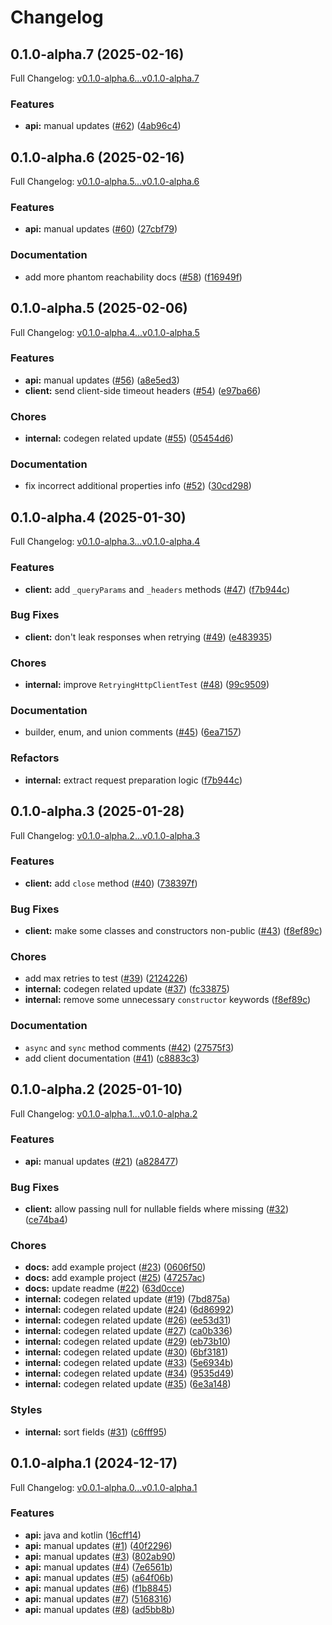 # Changelog

## 0.1.0-alpha.7 (2025-02-16)

Full Changelog: [v0.1.0-alpha.6...v0.1.0-alpha.7](https://github.com/terminaldotshop/terminal-sdk-kotlin/compare/v0.1.0-alpha.6...v0.1.0-alpha.7)

### Features

* **api:** manual updates ([#62](https://github.com/terminaldotshop/terminal-sdk-kotlin/issues/62)) ([4ab96c4](https://github.com/terminaldotshop/terminal-sdk-kotlin/commit/4ab96c4afa68ac0fdc3894694fefc6a713a6c980))

## 0.1.0-alpha.6 (2025-02-16)

Full Changelog: [v0.1.0-alpha.5...v0.1.0-alpha.6](https://github.com/terminaldotshop/terminal-sdk-kotlin/compare/v0.1.0-alpha.5...v0.1.0-alpha.6)

### Features

* **api:** manual updates ([#60](https://github.com/terminaldotshop/terminal-sdk-kotlin/issues/60)) ([27cbf79](https://github.com/terminaldotshop/terminal-sdk-kotlin/commit/27cbf79a14f20b3eb7c94548680bee3db7ca0883))


### Documentation

* add more phantom reachability docs ([#58](https://github.com/terminaldotshop/terminal-sdk-kotlin/issues/58)) ([f16949f](https://github.com/terminaldotshop/terminal-sdk-kotlin/commit/f16949fe6343eff4f7dc3311251fab3806eebbf7))

## 0.1.0-alpha.5 (2025-02-06)

Full Changelog: [v0.1.0-alpha.4...v0.1.0-alpha.5](https://github.com/terminaldotshop/terminal-sdk-kotlin/compare/v0.1.0-alpha.4...v0.1.0-alpha.5)

### Features

* **api:** manual updates ([#56](https://github.com/terminaldotshop/terminal-sdk-kotlin/issues/56)) ([a8e5ed3](https://github.com/terminaldotshop/terminal-sdk-kotlin/commit/a8e5ed3ff7d437a5442bf233eaeb2153e06997f7))
* **client:** send client-side timeout headers ([#54](https://github.com/terminaldotshop/terminal-sdk-kotlin/issues/54)) ([e97ba66](https://github.com/terminaldotshop/terminal-sdk-kotlin/commit/e97ba6680d39bf027f9ffff89d43df5198b61d7c))


### Chores

* **internal:** codegen related update ([#55](https://github.com/terminaldotshop/terminal-sdk-kotlin/issues/55)) ([05454d6](https://github.com/terminaldotshop/terminal-sdk-kotlin/commit/05454d60ca4d9f3a0d119bb4835b406b3a5568da))


### Documentation

* fix incorrect additional properties info ([#52](https://github.com/terminaldotshop/terminal-sdk-kotlin/issues/52)) ([30cd298](https://github.com/terminaldotshop/terminal-sdk-kotlin/commit/30cd298b6d44ebb0035a23b43d51c2bb2e3bd24c))

## 0.1.0-alpha.4 (2025-01-30)

Full Changelog: [v0.1.0-alpha.3...v0.1.0-alpha.4](https://github.com/terminaldotshop/terminal-sdk-kotlin/compare/v0.1.0-alpha.3...v0.1.0-alpha.4)

### Features

* **client:** add `_queryParams` and `_headers` methods ([#47](https://github.com/terminaldotshop/terminal-sdk-kotlin/issues/47)) ([f7b944c](https://github.com/terminaldotshop/terminal-sdk-kotlin/commit/f7b944c4c69412c2a2914bca8cbd1aa4a89bced5))


### Bug Fixes

* **client:** don't leak responses when retrying ([#49](https://github.com/terminaldotshop/terminal-sdk-kotlin/issues/49)) ([e483935](https://github.com/terminaldotshop/terminal-sdk-kotlin/commit/e483935e8e6487b965fb2f0a9c043042057c616e))


### Chores

* **internal:** improve `RetryingHttpClientTest` ([#48](https://github.com/terminaldotshop/terminal-sdk-kotlin/issues/48)) ([99c9509](https://github.com/terminaldotshop/terminal-sdk-kotlin/commit/99c9509e6a4a2536f22fdcb8805394f175b36381))


### Documentation

* builder, enum, and union comments ([#45](https://github.com/terminaldotshop/terminal-sdk-kotlin/issues/45)) ([6ea7157](https://github.com/terminaldotshop/terminal-sdk-kotlin/commit/6ea7157ac2785a86ebe9b96ecef7f645e18052c7))


### Refactors

* **internal:** extract request preparation logic ([f7b944c](https://github.com/terminaldotshop/terminal-sdk-kotlin/commit/f7b944c4c69412c2a2914bca8cbd1aa4a89bced5))

## 0.1.0-alpha.3 (2025-01-28)

Full Changelog: [v0.1.0-alpha.2...v0.1.0-alpha.3](https://github.com/terminaldotshop/terminal-sdk-kotlin/compare/v0.1.0-alpha.2...v0.1.0-alpha.3)

### Features

* **client:** add `close` method ([#40](https://github.com/terminaldotshop/terminal-sdk-kotlin/issues/40)) ([738397f](https://github.com/terminaldotshop/terminal-sdk-kotlin/commit/738397f4c0d15af2cf9902a16d608ad9f96c8455))


### Bug Fixes

* **client:** make some classes and constructors non-public ([#43](https://github.com/terminaldotshop/terminal-sdk-kotlin/issues/43)) ([f8ef89c](https://github.com/terminaldotshop/terminal-sdk-kotlin/commit/f8ef89cc1151bd15a3186bc29a4ff9ca916f810a))


### Chores

* add max retries to test ([#39](https://github.com/terminaldotshop/terminal-sdk-kotlin/issues/39)) ([2124226](https://github.com/terminaldotshop/terminal-sdk-kotlin/commit/2124226ec34ef1904b7a6b37ac1c338a5836ade9))
* **internal:** codegen related update ([#37](https://github.com/terminaldotshop/terminal-sdk-kotlin/issues/37)) ([fc33875](https://github.com/terminaldotshop/terminal-sdk-kotlin/commit/fc33875bb1fcc115d375c398b29f6b7405af7633))
* **internal:** remove some unnecessary `constructor` keywords ([f8ef89c](https://github.com/terminaldotshop/terminal-sdk-kotlin/commit/f8ef89cc1151bd15a3186bc29a4ff9ca916f810a))


### Documentation

* `async` and `sync` method comments ([#42](https://github.com/terminaldotshop/terminal-sdk-kotlin/issues/42)) ([27575f3](https://github.com/terminaldotshop/terminal-sdk-kotlin/commit/27575f3fcf2d8653ced40afda7d78cafb4496bdb))
* add client documentation ([#41](https://github.com/terminaldotshop/terminal-sdk-kotlin/issues/41)) ([c8883c3](https://github.com/terminaldotshop/terminal-sdk-kotlin/commit/c8883c384ea0e053e362e0f1e61a685700e94e93))

## 0.1.0-alpha.2 (2025-01-10)

Full Changelog: [v0.1.0-alpha.1...v0.1.0-alpha.2](https://github.com/terminaldotshop/terminal-sdk-kotlin/compare/v0.1.0-alpha.1...v0.1.0-alpha.2)

### Features

* **api:** manual updates ([#21](https://github.com/terminaldotshop/terminal-sdk-kotlin/issues/21)) ([a828477](https://github.com/terminaldotshop/terminal-sdk-kotlin/commit/a8284770c0f147a14936f8c3600638edc1ecf0a7))


### Bug Fixes

* **client:** allow passing null for nullable fields where missing ([#32](https://github.com/terminaldotshop/terminal-sdk-kotlin/issues/32)) ([ce74ba4](https://github.com/terminaldotshop/terminal-sdk-kotlin/commit/ce74ba47032a023e9b186b2b16853ca0b722e34a))


### Chores

* **docs:** add example project ([#23](https://github.com/terminaldotshop/terminal-sdk-kotlin/issues/23)) ([0606f50](https://github.com/terminaldotshop/terminal-sdk-kotlin/commit/0606f50183fcc0c26688ed0fa175efd99559582c))
* **docs:** add example project ([#25](https://github.com/terminaldotshop/terminal-sdk-kotlin/issues/25)) ([47257ac](https://github.com/terminaldotshop/terminal-sdk-kotlin/commit/47257ac782ed2d3991d0ff8b0dc932582be42178))
* **docs:** update readme ([#22](https://github.com/terminaldotshop/terminal-sdk-kotlin/issues/22)) ([63d0cce](https://github.com/terminaldotshop/terminal-sdk-kotlin/commit/63d0ccee57bcbb1d046dea151a034fcebe620446))
* **internal:** codegen related update ([#19](https://github.com/terminaldotshop/terminal-sdk-kotlin/issues/19)) ([7bd875a](https://github.com/terminaldotshop/terminal-sdk-kotlin/commit/7bd875a0caca078baed1bacb4b209a18d980d141))
* **internal:** codegen related update ([#24](https://github.com/terminaldotshop/terminal-sdk-kotlin/issues/24)) ([6d86992](https://github.com/terminaldotshop/terminal-sdk-kotlin/commit/6d869923d4ad6b8ab4c06e9aa294204edf01e7f3))
* **internal:** codegen related update ([#26](https://github.com/terminaldotshop/terminal-sdk-kotlin/issues/26)) ([ee53d31](https://github.com/terminaldotshop/terminal-sdk-kotlin/commit/ee53d31bcbf7d93ff6e58d9291a73cdf3c2c44c9))
* **internal:** codegen related update ([#27](https://github.com/terminaldotshop/terminal-sdk-kotlin/issues/27)) ([ca0b336](https://github.com/terminaldotshop/terminal-sdk-kotlin/commit/ca0b33649ddcd45155edd7645bcbcbb747b02dbb))
* **internal:** codegen related update ([#29](https://github.com/terminaldotshop/terminal-sdk-kotlin/issues/29)) ([eb73b10](https://github.com/terminaldotshop/terminal-sdk-kotlin/commit/eb73b10d14e048cc9ee12e387d7feba8faecd22a))
* **internal:** codegen related update ([#30](https://github.com/terminaldotshop/terminal-sdk-kotlin/issues/30)) ([6bf3181](https://github.com/terminaldotshop/terminal-sdk-kotlin/commit/6bf3181df2550894ce9d2ef94e2533b66a66ae85))
* **internal:** codegen related update ([#33](https://github.com/terminaldotshop/terminal-sdk-kotlin/issues/33)) ([5e6934b](https://github.com/terminaldotshop/terminal-sdk-kotlin/commit/5e6934b2af26d5b68cd82d485dff34dff61cc974))
* **internal:** codegen related update ([#34](https://github.com/terminaldotshop/terminal-sdk-kotlin/issues/34)) ([9535d49](https://github.com/terminaldotshop/terminal-sdk-kotlin/commit/9535d49c14056afb7a67fee974e241f3b313f6b2))
* **internal:** codegen related update ([#35](https://github.com/terminaldotshop/terminal-sdk-kotlin/issues/35)) ([6e3a148](https://github.com/terminaldotshop/terminal-sdk-kotlin/commit/6e3a1485914effa05dfb5cec9327254b6af7b637))


### Styles

* **internal:** sort fields ([#31](https://github.com/terminaldotshop/terminal-sdk-kotlin/issues/31)) ([c6fff95](https://github.com/terminaldotshop/terminal-sdk-kotlin/commit/c6fff957c3989d3e576ef5e9b3c38fa2f4c4449e))

## 0.1.0-alpha.1 (2024-12-17)

Full Changelog: [v0.0.1-alpha.0...v0.1.0-alpha.1](https://github.com/terminaldotshop/terminal-sdk-kotlin/compare/v0.0.1-alpha.0...v0.1.0-alpha.1)

### Features

* **api:** java and kotlin ([16cff14](https://github.com/terminaldotshop/terminal-sdk-kotlin/commit/16cff14c3b4442f61d2337d8b9bf2ca3eb4ece86))
* **api:** manual updates ([#1](https://github.com/terminaldotshop/terminal-sdk-kotlin/issues/1)) ([40f2296](https://github.com/terminaldotshop/terminal-sdk-kotlin/commit/40f2296d4f472b3dff6990938178c089e1c2b259))
* **api:** manual updates ([#3](https://github.com/terminaldotshop/terminal-sdk-kotlin/issues/3)) ([802ab90](https://github.com/terminaldotshop/terminal-sdk-kotlin/commit/802ab90c4ca167bfbba16270c9b549cde4eb439d))
* **api:** manual updates ([#4](https://github.com/terminaldotshop/terminal-sdk-kotlin/issues/4)) ([7e6561b](https://github.com/terminaldotshop/terminal-sdk-kotlin/commit/7e6561b4826be5cea4c014213992c1964583bfc8))
* **api:** manual updates ([#5](https://github.com/terminaldotshop/terminal-sdk-kotlin/issues/5)) ([a64f06b](https://github.com/terminaldotshop/terminal-sdk-kotlin/commit/a64f06b00b263936922b6e2a34f86fb119e9892c))
* **api:** manual updates ([#6](https://github.com/terminaldotshop/terminal-sdk-kotlin/issues/6)) ([f1b8845](https://github.com/terminaldotshop/terminal-sdk-kotlin/commit/f1b88453bf41a59590936f6e85523b583ab58bb7))
* **api:** manual updates ([#7](https://github.com/terminaldotshop/terminal-sdk-kotlin/issues/7)) ([5168316](https://github.com/terminaldotshop/terminal-sdk-kotlin/commit/5168316b0d70d45ac55630ca35fb13017ae3db8f))
* **api:** manual updates ([#8](https://github.com/terminaldotshop/terminal-sdk-kotlin/issues/8)) ([ad5bb8b](https://github.com/terminaldotshop/terminal-sdk-kotlin/commit/ad5bb8bbf999a49e730e7b77bff72a7a0d3c7dbb))
